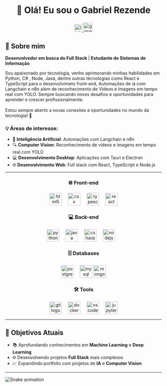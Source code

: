 <h1 align="center">👋 Olá! Eu sou o Gabriel Rezende</h1>

###

<div align="center">
  <a href="https://www.linkedin.com/in/gabriel-rezende-9808292b1" target="_blank">
    <img src="https://img.shields.io/static/v1?message=LinkedIn&logo=linkedin&label=&color=0077B5&logoColor=white&labelColor=&style=for-the-badge" height="25" alt="linkedin logo"  />
  </a>
    <a href="mailto:grezendabarbosaflorencio@gmail.com" target="_blank">
    <img src="https://img.shields.io/static/v1?message=Email&logo=gmail&label=&color=D14836&logoColor=white&labelColor=&style=for-the-badge" height="30" alt="gmail logo" />
  </a>
</div>

###

## 🚀 Sobre mim

**Desenvolvedor em busca do Full Stack** | **Estudante de Sistemas de Informação**

<p align="left">Sou apaixonado por tecnologia, venho aprimorando minhas habilidades em Python, C# , Node, Java, dentre outras técnologias como React e TypeScript para o desenvolvimeto front-end, Automações de ia com Langchain e n8n além de reconhecimento de Videos e Imagens em tempo real com YOLO. Sempre buscando novos desafios e oportunidades para aprender e crescer profissionalmente.<br><br>Estou sempre aberto a novas conexões e oportunidades no mundo da tecnologia! 🚀</p>


### 💡 Áreas de interesse:
- 🤖 **Inteligência Artificial**: Automações com Langchain e n8n
- 🔍 **Computer Vision**: Reconhecimento de vídeos e imagens em tempo real com YOLO
- 💻 **Desenvolvimento Desktop**: Aplicações com Tauri e Electron
- 🌐 **Desenvolvimento Web**: Full stack com React, TypeScript e Node.js

---

<h3 align="center">🌐 Front-end</h3>

###

<div align="center">
  <img src="https://cdn.jsdelivr.net/gh/devicons/devicon/icons/html5/html5-original.svg" height="40" alt="html5 logo"  />
  <img width="12" />
  <img src="https://cdn.jsdelivr.net/gh/devicons/devicon/icons/css3/css3-original.svg" height="40" alt="css logo"  />
  <img width="12" />
  <img src="https://cdn.jsdelivr.net/gh/devicons/devicon/icons/typescript/typescript-original.svg" height="40" alt="typescript logo"  />
  <img width="12" />
  <img src="https://cdn.jsdelivr.net/gh/devicons/devicon/icons/react/react-original.svg" height="40" alt="react logo"  />
</div>

###

<h3 align="center">💻 Back-end</h3>

###

<div align="center">
  <img src="https://cdn.jsdelivr.net/gh/devicons/devicon/icons/python/python-original.svg" height="40" alt="python logo"  />
  <img width="12" />
  <img src="https://cdn.jsdelivr.net/gh/devicons/devicon/icons/java/java-original.svg" height="40" alt="java logo"  />
  <img width="12" />
  <img src="https://cdn.jsdelivr.net/gh/devicons/devicon/icons/csharp/csharp-original.svg" height="40" alt="csharp logo"  />
  <img width="12" />
  <img src="https://cdn.jsdelivr.net/gh/devicons/devicon/icons/nodejs/nodejs-original.svg" height="40" alt="nodejs logo"  />
  <img width="12" />
</div>

###

<h3 align="center">🗄️ Databases</h3>

###

<div align="center">
  <img src="https://cdn.jsdelivr.net/gh/devicons/devicon/icons/postgresql/postgresql-original.svg" height="40" alt="postgresql logo"  />
  <img width="12" />
  <img src="https://cdn.jsdelivr.net/gh/devicons/devicon/icons/mysql/mysql-original.svg" height="40" alt="mysql logo"  />
  <img src="https://cdn.jsdelivr.net/gh/devicons/devicon/icons/mongodb/mongodb-original.svg" height="40" alt="mongodb logo"  />
</div>

###

<h3 align="center">🛠 Tools</h3>

###

<div align="center">
  <img src="https://cdn.jsdelivr.net/gh/devicons/devicon/icons/git/git-original.svg" height="40" alt="git logo"  />
  <img width="12" />
  <img src="https://cdn.jsdelivr.net/gh/devicons/devicon/icons/docker/docker-original.svg" height="40" alt="docker logo"  />
  <img width="12" />
  <img src="https://cdn.jsdelivr.net/gh/devicons/devicon/icons/vscode/vscode-original.svg" height="40" alt="vscode logo"  />
  <img width="12" />
  <img src="https://cdn.jsdelivr.net/gh/devicons/devicon/icons/jupyter/jupyter-original.svg" height="40" alt="jupyter logo"  />
</div>

---

## 🎯 Objetivos Atuais

- 📚 Aprofundando conhecimentos em **Machine Learning** e **Deep Learning**
- 🌐 Desenvolvendo projetos **Full Stack** mais complexos
- 📈 Expandindo portfolio com projetos de **IA** e **Computer Vision**

---

<img src="https://raw.githubusercontent.com/GabrielRezende079/GabrielRezende079/output/snake.svg" alt="Snake animation" />
